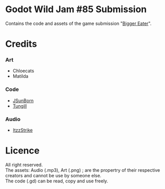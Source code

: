 # Godot Wild Jam #85 Submission
Contains the code and assets of the game submission "[Bigger Eater](https://tungill.itch.io/bigger-eater)".
# Credits
### Art
- Chloecats
- Matilda
### Code
- [JSunBorn](https://github.com/Zhi-704)
- [Tungill](https://github.com/Tungill)
### Audio
- [ItzzStrike](https://github.com/ItzzStrike)
# Licence
All right reserved.\
The assets: Audio (.mp3), Art (.png) ; are the propertry of their respective creators and cannot be use by someone else.\
The code (.gd) can be read, copy and use freely.
